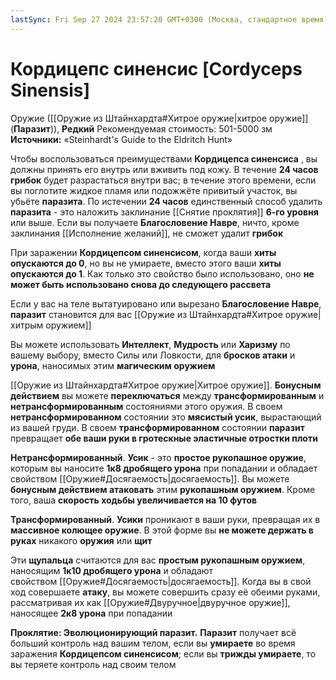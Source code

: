 ```yaml
---
lastSync: Fri Sep 27 2024 23:57:20 GMT+0300 (Москва, стандартное время)
---
```

# Кордицепс синенсис [Cordyceps Sinensis]

Оружие ([[Оружие из Штайнхардта#Хитрое оружие|хитрое оружие]] (**Паразит**)), **Редкий**
Рекомендуемая стоимость: 501-5000 зм
**Источники:** «Steinhardt's Guide to the Eldritch Hunt»

Чтобы воспользоваться преимуществами **Кордицепса синенсиса** , вы должны принять его внутрь или вживить под кожу. В течение **24 часов грибок** будет разрастаться внутри вас; в течение этого времени, если вы поглотите жидкое пламя или подожжёте привитый участок, вы убьёте **паразита**. По истечении **24 часов** единственный способ удалить **паразита** - это наложить заклинание [[Снятие проклятия]] **6-го уровня** или выше. Если вы получаете **Благословение Навре**, ничто, кроме заклинания [[Исполнение желаний]], не сможет удалит **грибок**

При заражении **Кордицепсом синенсисом**, когда ваши **хиты опускаются до 0**, но вы не умираете, вместо этого ваши **хиты опускаются до 1**. Как только это свойство было использовано, оно **не может быть использовано снова до следующего рассвета**

Если у вас на теле вытатуировано или вырезано **Благословение Навре**, **паразит** становится для вас [[Оружие из Штайнхардта#Хитрое оружие|хитрым оружием]]

Вы можете использовать **Интеллект**, **Мудрость** или **Харизму** по вашему выбору, вместо Силы или Ловкости, для **бросков атаки** и **урона**, наносимых этим **магическим оружием**

[[Оружие из Штайнхардта#Хитрое оружие|Хитрое оружие]]. **Бонусным действием** вы можете **переключаться** между **трансформированным** и **нетрансформированным** состояниями этого оружия. В своем **нетрансформированном** состоянии это **мясистый усик**, вырастающий из вашей груди. В своем **трансформированном** состоянии **паразит** превращает **обе ваши руки в гротескные эластичные отростки плоти**

**Нетрансформированный**. **Усик** - это **простое рукопашное оружие**, которым вы наносите **1к8 дробящего урона** при попадании и обладает свойством [[Оружие#Досягаемость|досягаемость]]. Вы можете **бонусным действием атаковать** этим **рукопашным оружием**. Кроме того, ваша **скорость ходьбы увеличивается на 10 футов**

**Трансформированный**. **Усики** проникают в ваши руки, превращая их в **массивное колющее оружие**. В этой форме вы **не можете держать в руках** никакого **оружия** или **щит**

Эти **щупальца** считаются для вас **простым рукопашным оружием**, наносящим **1к10 дробящего урона** и обладают свойством [[Оружие#Досягаемость|досягаемость]]. Когда вы в свой ход совершаете **атаку**, вы можете совершить сразу её обеими руками, рассматривая их как [[Оружие#Двуручное|двуручное оружие]], наносящее **2к8 урона** при попадании

**Проклятие: Эволюционирующий паразит.** **Паразит** получает всё больший контроль над вашим телом, если вы **умираете** во время заражения **Кордицепсом синенсисом**; если вы **трижды умираете**, то вы теряете контроль над своим телом